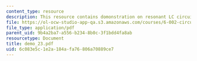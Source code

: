 ```yaml
---
content_type: resource
description: This resource contains domonstration on resonant LC circuit.
file: https://ol-ocw-studio-app-qa.s3.amazonaws.com/courses/6-002-circuits-and-electronics-spring-2007/6c083e5c1e2a184afa76806a70889ce7_demo_23.pdf
file_type: application/pdf
parent_uid: 9b4a2ba7-a556-b234-8b0c-3f1bdd4fa8ab
resourcetype: Document
title: demo_23.pdf
uid: 6c083e5c-1e2a-184a-fa76-806a70889ce7
---
```

